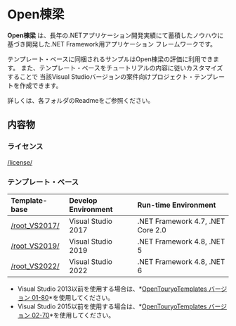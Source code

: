 ﻿# Open棟梁
**Open棟梁** は、長年の.NETアプリケーション開発実績にて蓄積したノウハウに基づき開発した.NET Framework用アプリケーション フレームワークです。

テンプレート・ベースに同梱されるサンプルはOpen棟梁の評価に利用できます。
また、テンプレート・ベースをチュートリアルの内容に従いカスタマイズすることで
当該Visual Studioバージョンの案件向けプロジェクト・テンプレートを作成できます。 

詳しくは、各フォルダのReadmeをご参照ください。

## 内容物

### ライセンス
[/license/](https://github.com/OpenTouryoProject/OpenTouryoTemplates/tree/master/license)

### テンプレート・ベース

|Template-base|Develop Environment|Run-time Environment|
|:-----|:------------------|:-------------------|
|[/root_VS2017/](https://github.com/OpenTouryoProject/OpenTouryoTemplates/tree/master/root_VS2017)|Visual Studio 2017|.NET Framework 4.7, .NET Core 2.0|
|[/root_VS2019/](https://github.com/OpenTouryoProject/OpenTouryoTemplates/tree/master/root_VS2019)|Visual Studio 2019|.NET Framework 4.8, .NET 5|
|[/root_VS2022/](https://github.com/OpenTouryoProject/OpenTouryoTemplates/tree/master/root_VS2022)|Visual Studio 2022|.NET Framework 4.8, .NET 6|

- Visual Studio 2013以前を使用する場合は、*[OpenTouryoTemplates バージョン 01-80](https://github.com/OpenTouryoProject/OpenTouryoTemplates/tree/01-80)*を使用してください。
- Visual Studio 2015以前を使用する場合は、*[OpenTouryoTemplates バージョン 02-70](https://github.com/OpenTouryoProject/OpenTouryoTemplates/tree/02-70)*を使用してください。
